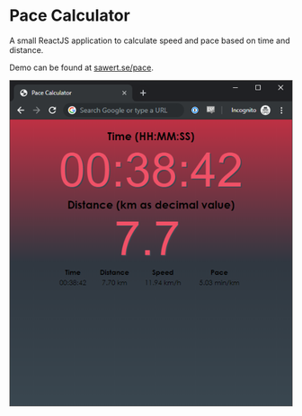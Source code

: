 # Pace Calculator

A small ReactJS application to calculate speed and pace based on time and
distance.

Demo can be found at [sawert.se/pace](https://sawert.se/pace).

![screenshot](screenshot.png)
